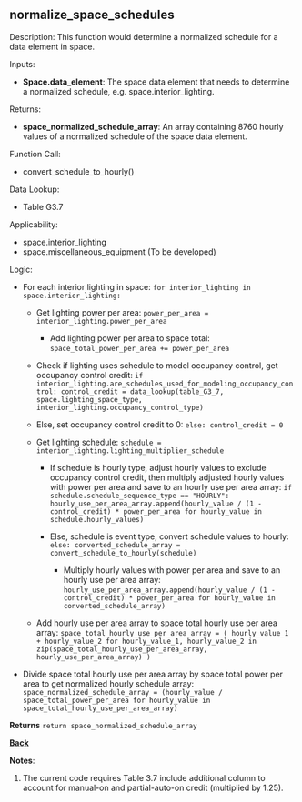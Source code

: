 
## normalize_space_schedules

Description: This function would determine a normalized schedule for a data element in space.  

Inputs:
  - **Space.data_element**: The space data element that needs to determine a normalized schedule, e.g. space.interior_lighting.

Returns:
- **space_normalized_schedule_array**: An array containing 8760 hourly values of a normalized schedule of the space data element.

Function Call:

- convert_schedule_to_hourly()

Data Lookup:

- Table G3.7

Applicability:

- space.interior_lighting
- space.miscellaneous_equipment (To be developed)

Logic:

- For each interior lighting in space: `for interior_lighting in space.interior_lighting:`

  - Get lighting power per area: `power_per_area = interior_lighting.power_per_area`

    - Add lighting power per area to space total: `space_total_power_per_area += power_per_area`

  - Check if lighting uses schedule to model occupancy control, get occupancy control credit: `if interior_lighting.are_schedules_used_for_modeling_occupancy_control: control_credit = data_lookup(table_G3_7, space.lighting_space_type, interior_lighting.occupancy_control_type)`

  - Else, set occupancy control credit to 0: `else: control_credit = 0`

  - Get lighting schedule: `schedule = interior_lighting.lighting_multiplier_schedule`

    - If schedule is hourly type, adjust hourly values to exclude occupancy control credit, then multiply adjusted hourly values with power per area and save to an hourly use per area array: `if schedule.schedule_sequence_type == "HOURLY": hourly_use_per_area_array.append(hourly_value / (1 - control_credit) * power_per_area for hourly_value in schedule.hourly_values)`

    - Else, schedule is event type, convert schedule values to hourly: `else: converted_schedule_array = convert_schedule_to_hourly(schedule)`

      - Multiply hourly values with power per area and save to an hourly use per area array: `hourly_use_per_area_array.append(hourly_value / (1 - control_credit) * power_per_area for hourly_value in converted_schedule_array)`

  - Add hourly use per area array to space total hourly use per area array: `space_total_hourly_use_per_area_array = ( hourly_value_1 + hourly_value_2 for hourly_value_1, hourly_value_2 in zip(space_total_hourly_use_per_area_array, hourly_use_per_area_array) )`

- Divide space total hourly use per area array by space total power per area to get normalized hourly schedule array: `space_normalized_schedule_array = (hourly_value / space_total_power_per_area for hourly_value in space_total_hourly_use_per_area_array)`

**Returns** `return space_normalized_schedule_array`  

**[Back](../_toc.md)**

**Notes**:

  1. The current code requires Table 3.7 include additional column to account for manual-on and partial-auto-on credit (multiplied by 1.25).
